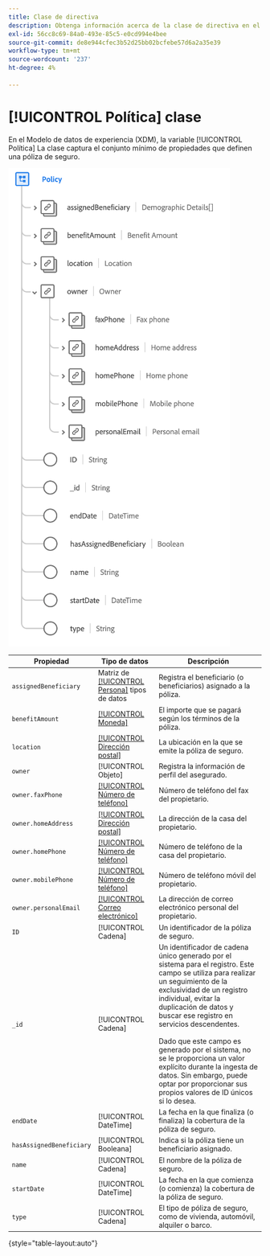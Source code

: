 ```yaml
---
title: Clase de directiva
description: Obtenga información acerca de la clase de directiva en el Modelo de datos de experiencia (XDM).
exl-id: 56cc8c69-84a0-493e-85c5-e0cd994e4bee
source-git-commit: de8e944cfec3b52d25bb02bcfebe57d6a2a35e39
workflow-type: tm+mt
source-wordcount: '237'
ht-degree: 4%

---
```


# [!UICONTROL Política] clase

En el Modelo de datos de experiencia (XDM), la variable [!UICONTROL Política] La clase captura el conjunto mínimo de propiedades que definen una póliza de seguro.

![](../images/classes/policy.png)

| Propiedad | Tipo de datos | Descripción |
| --- | --- | --- |
| `assignedBeneficiary` | Matriz de [[!UICONTROL Persona]](../data-types/person.md) tipos de datos | Registra el beneficiario (o beneficiarios) asignado a la póliza. |
| `benefitAmount` | [[!UICONTROL Moneda]](../data-types/currency.md) | El importe que se pagará según los términos de la póliza. |
| `location` | [[!UICONTROL Dirección postal]](../data-types/postal-address.md) | La ubicación en la que se emite la póliza de seguro. |
| `owner` | [!UICONTROL Objeto] | Registra la información de perfil del asegurado. |
| `owner.faxPhone` | [[!UICONTROL Número de teléfono]](../data-types/phone-number.md) | Número de teléfono del fax del propietario. |
| `owner.homeAddress` | [[!UICONTROL Dirección postal]](../data-types/postal-address.md) | La dirección de la casa del propietario. |
| `owner.homePhone` | [[!UICONTROL Número de teléfono]](../data-types/phone-number.md) | Número de teléfono de la casa del propietario. |
| `owner.mobilePhone` | [[!UICONTROL Número de teléfono]](../data-types/phone-number.md) | Número de teléfono móvil del propietario. |
| `owner.personalEmail` | [[!UICONTROL Correo electrónico]](../data-types/email-address.md) | La dirección de correo electrónico personal del propietario. |
| `ID` | [!UICONTROL Cadena] | Un identificador de la póliza de seguro. |
| `_id` | [!UICONTROL Cadena] | Un identificador de cadena único generado por el sistema para el registro. Este campo se utiliza para realizar un seguimiento de la exclusividad de un registro individual, evitar la duplicación de datos y buscar ese registro en servicios descendentes.<br><br>Dado que este campo es generado por el sistema, no se le proporciona un valor explícito durante la ingesta de datos. Sin embargo, puede optar por proporcionar sus propios valores de ID únicos si lo desea. |
| `endDate` | [!UICONTROL DateTime] | La fecha en la que finaliza (o finaliza) la cobertura de la póliza de seguro. |
| `hasAssignedBeneficiary` | [!UICONTROL Booleana] | Indica si la póliza tiene un beneficiario asignado. |
| `name` | [!UICONTROL Cadena] | El nombre de la póliza de seguro. |
| `startDate` | [!UICONTROL DateTime] | La fecha en la que comienza (o comienza) la cobertura de la póliza de seguro. |
| `type` | [!UICONTROL Cadena] | El tipo de póliza de seguro, como de vivienda, automóvil, alquiler o barco. |

{style="table-layout:auto"}
